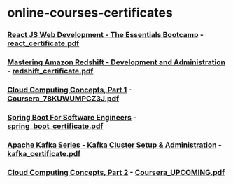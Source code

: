# online-courses-certificates


### [React JS Web Development - The Essentials Bootcamp](https://udemy.com/course/react-js-and-redux-mastering-web-apps) - [react_certificate.pdf](/react_certificate.pdf)

### [Mastering Amazon Redshift - Development and Administration](https://www.udemy.com/course/redshift-aws-amazon-development-administration-analytics-datawarehouse/) - [redshift_certificate.pdf](/redshift_certificate.pdf)

### [Cloud Computing Concepts, Part 1](https://www.coursera.org/learn/cloud-computing) - [Coursera_78KUWUMPCZ3J.pdf](/Coursera_78KUWUMPCZ3J.pdf)

### [Spring Boot For Software Engineers](https://www.udemy.com/course/spring-boot-for-software-engineers/) - [spring_boot_certificate.pdf](/spring_boot_certificate.pdf)

### [Apache Kafka Series - Kafka Cluster Setup & Administration](https://www.udemy.com/course/kafka-cluster-setup/) - [kafka_certificate.pdf](/kafka_certificate.pdf)


### [Cloud Computing Concepts, Part 2](https://www.coursera.org/learn/cloud-computing) - [Coursera_UPCOMING.pdf](/Coursera_UPCOMING.pdf)



